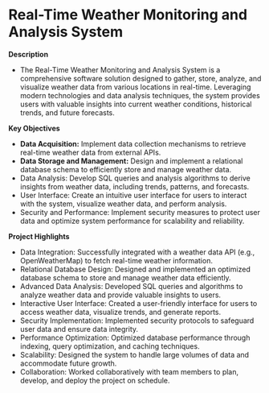 # Real-Time Weather Monitoring and Analysis System
**Description**
- The Real-Time Weather Monitoring and Analysis System is a comprehensive software solution designed to gather, store, analyze, and visualize weather data from various locations in real-time. Leveraging modern technologies and data analysis techniques, the system provides users with valuable insights into current weather conditions, historical trends, and future forecasts.
  
**Key Objectives**
- **Data Acquisition:** Implement data collection mechanisms to retrieve real-time weather data from external APIs.
- **Data Storage and Management:** Design and implement a relational database schema to efficiently store and manage weather data.
- Data Analysis: Develop SQL queries and analysis algorithms to derive insights from weather data, including trends, patterns, and forecasts.
- User Interface: Create an intuitive user interface for users to interact with the system, visualize weather data, and perform analysis.
- Security and Performance: Implement security measures to protect user data and optimize system performance for scalability and reliability.

**Project Highlights**
- Data Integration: Successfully integrated with a weather data API (e.g., OpenWeatherMap) to fetch real-time weather information.
- Relational Database Design: Designed and implemented an optimized database schema to store and manage weather data efficiently.
- Advanced Data Analysis: Developed SQL queries and algorithms to analyze weather data and provide valuable insights to users.
- Interactive User Interface: Created a user-friendly interface for users to access weather data, visualize trends, and generate reports.
- Security Implementation: Implemented security protocols to safeguard user data and ensure data integrity.
- Performance Optimization: Optimized database performance through indexing, query optimization, and caching techniques.
- Scalability: Designed the system to handle large volumes of data and accommodate future growth.
- Collaboration: Worked collaboratively with team members to plan, develop, and deploy the project on schedule.








